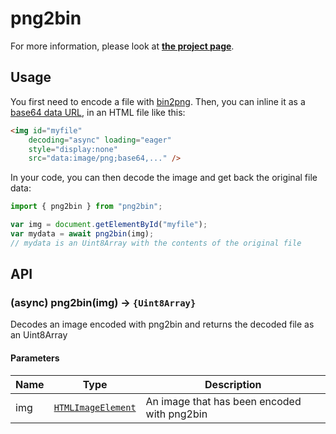 # png2bin

For more information, please look at [**the project page**](https://github.com/lovasoa/bin2png#bin2png).

## Usage

You first need to encode a file with [bin2png](https://www.npmjs.com/package/bin2png).
Then, you can inline it as a [base64 data URL](https://developer.mozilla.org/en-US/docs/Web/HTTP/Basics_of_HTTP/Data_URIs), in an HTML file like this:

```html
<img id="myfile"
    decoding="async" loading="eager"
    style="display:none"
    src="data:image/png;base64,..." />
```

In your code, you can then decode the image and get back the original file data:

```js
import { png2bin } from "png2bin";

var img = document.getElementById("myfile");
var mydata = await png2bin(img);
// mydata is an Uint8Array with the contents of the original file
```

## API


### (async) png2bin(img) → `{Uint8Array}`
Decodes an image encoded with png2bin and returns the decoded file as an Uint8Array

#### Parameters

Name   | Type   | Description
-------|--------|-------------
img    | [`HTMLImageElement`](https://developer.mozilla.org/en-US/docs/Web/API/HTMLImageElement) | An image that has been encoded with png2bin

